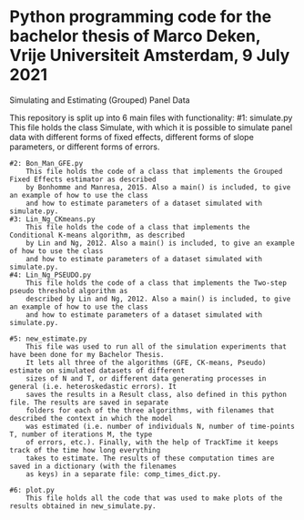 # Python programming code for the bachelor thesis of Marco Deken, Vrije Universiteit Amsterdam, 9 July 2021
Simulating and Estimating (Grouped) Panel Data

This repository is split up into 6 main files with functionality:
    #1: simulate.py
        This file holds the class Simulate, with which it is possible to simulate panel data with
        different forms of fixed effects, different forms of slope parameters, or different forms
        of errors.

    #2: Bon_Man_GFE.py
        This file holds the code of a class that implements the Grouped Fixed Effects estimator as described
        by Bonhomme and Manresa, 2015. Also a main() is included, to give an example of how to use the class
        and how to estimate parameters of a dataset simulated with simulate.py.
    #3: Lin_Ng_CKmeans.py
        This file holds the code of a class that implements the Conditional K-means algorithm, as described
        by Lin and Ng, 2012. Also a main() is included, to give an example of how to use the class
        and how to estimate parameters of a dataset simulated with simulate.py.
    #4: Lin_Ng_PSEUDO.py
        This file holds the code of a class that implements the Two-step pseudo threshold algorithm as
        described by Lin and Ng, 2012. Also a main() is included, to give an example of how to use the class
        and how to estimate parameters of a dataset simulated with simulate.py.

    #5: new_estimate.py
        This file was used to run all of the simulation experiments that have been done for my Bachelor Thesis.
        It lets all three of the algorithms (GFE, CK-means, Pseudo) estimate on simulated datasets of different
        sizes of N and T, or different data generating processes in general (i.e. heteroskedastic errors). It
        saves the results in a Result class, also defined in this python file. The results are saved in separate
        folders for each of the three algorithms, with filenames that described the context in which the model
        was estimated (i.e. number of individuals N, number of time-points T, number of iterations M, the type
        of errors, etc.). Finally, with the help of TrackTime it keeps track of the time how long everything
        takes to estimate. The results of these computation times are saved in a dictionary (with the filenames
        as keys) in a separate file: comp_times_dict.py.

    #6: plot.py
        This file holds all the code that was used to make plots of the results obtained in new_simulate.py.
